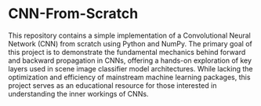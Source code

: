 # CNN-From-Scratch
This repository contains a simple implementation of a Convolutional Neural Network (CNN) from scratch using Python and NumPy. The primary goal of this project is to demonstrate the fundamental mechanics behind forward and backward propagation in CNNs, offering a hands-on exploration of key layers used in scene image classifier model architectures. While lacking the optimization and efficiency of mainstream machine learning packages, this project serves as an educational resource for those interested in understanding the inner workings of CNNs.
